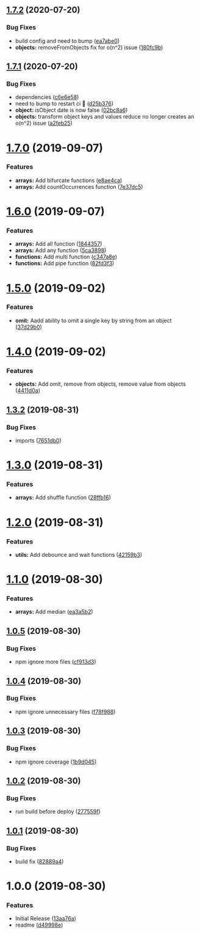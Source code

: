 ## [1.7.2](https://github.com/JasonMatthewsDev/fjsutils/compare/v1.7.1...v1.7.2) (2020-07-20)


### Bug Fixes

* build config and need to bump ([ea7abe0](https://github.com/JasonMatthewsDev/fjsutils/commit/ea7abe03b1183751c48c16ebed369446a5509e11))
* **objects:** removeFromObjects fix for o(n^2) issue ([180fc9b](https://github.com/JasonMatthewsDev/fjsutils/commit/180fc9bddbc9af3a0d84f060a7fae2634992a408))

## [1.7.1](https://github.com/JasonMatthewsDev/fjsutils/compare/v1.7.0...v1.7.1) (2020-07-20)


### Bug Fixes

* dependencies ([c6e6e58](https://github.com/JasonMatthewsDev/fjsutils/commit/c6e6e58dcac000296557cb0afe4793764c482000))
* need to bump to restart ci :slightly_frowning_face: ([d25b376](https://github.com/JasonMatthewsDev/fjsutils/commit/d25b37686bdbe54172babd2210e90c2828444c38))
* **object:** isObject date is now false ([02bc8a6](https://github.com/JasonMatthewsDev/fjsutils/commit/02bc8a62e805baf0f07ebd27268172a43f9c5653))
* **objects:** transform object keys and values reduce no longer creates an o(n^2) issue ([a2feb25](https://github.com/JasonMatthewsDev/fjsutils/commit/a2feb25073e80d84dfb00a940cc4c18485582a17))

# [1.7.0](https://github.com/JasonMatthewsDev/fjsutils/compare/v1.6.0...v1.7.0) (2019-09-07)


### Features

* **arrays:** Add bifurcate functions ([e8ae4ca](https://github.com/JasonMatthewsDev/fjsutils/commit/e8ae4ca))
* **arrays:** Add countOccurrences function ([7e37dc5](https://github.com/JasonMatthewsDev/fjsutils/commit/7e37dc5))

# [1.6.0](https://github.com/JasonMatthewsDev/fjsutils/compare/v1.5.0...v1.6.0) (2019-09-07)


### Features

* **arrays:** Add all function ([1844357](https://github.com/JasonMatthewsDev/fjsutils/commit/1844357))
* **arrays:** Add any function ([5ca3898](https://github.com/JasonMatthewsDev/fjsutils/commit/5ca3898))
* **functions:** Add multi function ([c347a8e](https://github.com/JasonMatthewsDev/fjsutils/commit/c347a8e))
* **functions:** Add pipe function ([82fd3f3](https://github.com/JasonMatthewsDev/fjsutils/commit/82fd3f3))

# [1.5.0](https://github.com/JasonMatthewsDev/fjsutils/compare/v1.4.0...v1.5.0) (2019-09-02)


### Features

* **omit:** Aadd ability to omit a single key by string from an object ([37d29b0](https://github.com/JasonMatthewsDev/fjsutils/commit/37d29b0))

# [1.4.0](https://github.com/JasonMatthewsDev/fjsutils/compare/v1.3.2...v1.4.0) (2019-09-02)


### Features

* **objects:** Add omit, remove from objects, remove value from objects ([4411d0a](https://github.com/JasonMatthewsDev/fjsutils/commit/4411d0a))

## [1.3.2](https://github.com/JasonMatthewsDev/fjsutils/compare/v1.3.1...v1.3.2) (2019-08-31)


### Bug Fixes

* imports ([7651db0](https://github.com/JasonMatthewsDev/fjsutils/commit/7651db0))

# [1.3.0](https://github.com/JasonMatthewsDev/fjsutils/compare/v1.2.0...v1.3.0) (2019-08-31)


### Features

* **arrays:** Add shuffle function ([28ffb16](https://github.com/JasonMatthewsDev/fjsutils/commit/28ffb16))

# [1.2.0](https://github.com/JasonMatthewsDev/fjsutils/compare/v1.1.0...v1.2.0) (2019-08-31)


### Features

* **utils:** Add debounce and wait functions ([42159b3](https://github.com/JasonMatthewsDev/fjsutils/commit/42159b3))

# [1.1.0](https://github.com/JasonMatthewsDev/fjsutils/compare/v1.0.5...v1.1.0) (2019-08-30)


### Features

* **arrays:** Add median ([ea3a5b2](https://github.com/JasonMatthewsDev/fjsutils/commit/ea3a5b2))

## [1.0.5](https://github.com/JasonMatthewsDev/fjsutils/compare/v1.0.4...v1.0.5) (2019-08-30)


### Bug Fixes

* npm ignore more files ([cf913d3](https://github.com/JasonMatthewsDev/fjsutils/commit/cf913d3))

## [1.0.4](https://github.com/JasonMatthewsDev/fjsutils/compare/v1.0.3...v1.0.4) (2019-08-30)


### Bug Fixes

* npm ignore unnecessary files ([f78f988](https://github.com/JasonMatthewsDev/fjsutils/commit/f78f988))

## [1.0.3](https://github.com/JasonMatthewsDev/fjsutils/compare/v1.0.2...v1.0.3) (2019-08-30)


### Bug Fixes

* npm ignore coverage ([1b9d045](https://github.com/JasonMatthewsDev/fjsutils/commit/1b9d045))

## [1.0.2](https://github.com/JasonMatthewsDev/fjsutils/compare/v1.0.1...v1.0.2) (2019-08-30)


### Bug Fixes

* run build before deploy ([277559f](https://github.com/JasonMatthewsDev/fjsutils/commit/277559f))

## [1.0.1](https://github.com/JasonMatthewsDev/fjsutils/compare/v1.0.0...v1.0.1) (2019-08-30)


### Bug Fixes

* build fix ([82889a4](https://github.com/JasonMatthewsDev/fjsutils/commit/82889a4))

# 1.0.0 (2019-08-30)


### Features

* Initial Release ([13aa76a](https://github.com/JasonMatthewsDev/fjsutils/commit/13aa76a))
* readme ([d49998e](https://github.com/JasonMatthewsDev/fjsutils/commit/d49998e))
